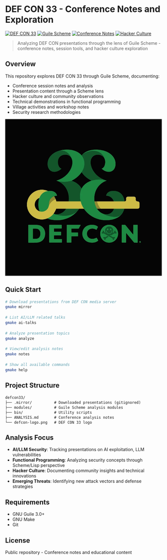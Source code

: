 # DEF CON 33 - Conference Notes and Exploration

[![DEF CON 33](https://img.shields.io/badge/DEF%20CON-33-black?style=for-the-badge&logo=def-con)](https://defcon.org)
[![Guile Scheme](https://img.shields.io/badge/Guile-Scheme-blue?style=for-the-badge&logo=gnu)](https://www.gnu.org/software/guile/)
[![Conference Notes](https://img.shields.io/badge/Conference-Notes-green?style=for-the-badge)](https://github.com/dsp-dr/defcon33)
[![Hacker Culture](https://img.shields.io/badge/Hacker-Culture-purple?style=for-the-badge)](https://github.com/dsp-dr/defcon33)

> Analyzing DEF CON presentations through the lens of Guile Scheme - conference notes, session tools, and hacker culture exploration

## Overview

This repository explores DEF CON 33 through Guile Scheme, documenting:

- Conference session notes and analysis
- Presentation content through a Scheme lens
- Hacker culture and community observations
- Technical demonstrations in functional programming
- Village activities and workshop notes
- Security research methodologies

![DEF CON 33 Logo](defcon-logo.png)

## Quick Start

```bash
# Download presentations from DEF CON media server
gmake mirror

# List AI/LLM related talks
gmake ai-talks

# Analyze presentation topics
gmake analyze

# View/edit analysis notes
gmake notes

# Show all available commands
gmake help
```

## Project Structure

```
defcon33/
├── .mirror/          # Downloaded presentations (gitignored)
├── modules/          # Guile Scheme analysis modules
├── bin/              # Utility scripts
├── ANALYSIS.md       # Conference analysis notes
└── defcon-logo.png   # DEF CON 33 logo
```

## Analysis Focus

- **AI/LLM Security**: Tracking presentations on AI exploitation, LLM vulnerabilities
- **Functional Programming**: Analyzing security concepts through Scheme/Lisp perspective
- **Hacker Culture**: Documenting community insights and technical innovations
- **Emerging Threats**: Identifying new attack vectors and defense strategies

## Requirements

- GNU Guile 3.0+
- GNU Make
- Git

## License

Public repository - Conference notes and educational content